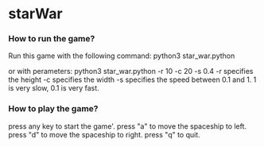 # starWar

### How to run the game?
Run this game with the following command:
python3 star_war.python

or with perameters:
python3 star_war.python -r 10 -c 20 -s 0.4
-r specifies the height
-c specifies the width
-s specifies the speed between 0.1 and 1.  1 is very slow, 0.1 is very fast.


### How to play the game?
press any key to start the game'.
press "a" to move the spaceship to left.
press "d" to move the spaceship to right.
press "q" to quit.
